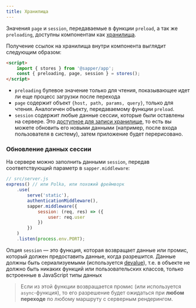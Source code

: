 ```yaml
---
title: Хранилища
---
```


Значения `page` и `session`, передаваемые в функции `preload`, а так же `preloading`, доступны компонентам как [хранилища](https://ru.svelte.dev/tutorial/writable-stores).

Получение ссылок на хранилища внутри компонента выглядит следующим образом:

```html
<script>
	import { stores } from '@sapper/app';
	const { preloading, page, session } = stores();
</script>
```

* `preloading` булевое значение только для чтения, показывающее идет ли еще процесс загрузки после перехода
* `page` содержит объект `{host, path, params, query}`, только для чтения. Аналогичен объекту, передаваемому функции `preload`.
* `session` содержит любые данные сессии, которые были оставлены на сервере. Это [доступное для записи хранилище](https://ru.svelte.dev/tutorial/writable-stores), то есть вы можете обновить его новыми данными (например, после входа пользователя в систему), затем приложение будет перерисовано.


### Обновление данных сессии

На сервере можно заполнить данными `session`, передав соответствующий параметр в `sapper.middleware`:

```js
// src/server.js
express() // или Polka, или похожий фреймворк
	.use(
		serve('static'),
		authenticationMiddleware(),
		sapper.middleware({
			session: (req, res) => ({
				user: req.user
			})
		})
	)
	.listen(process.env.PORT);
```

Опция `session` — это функция, которая возвращает данные или промис, который должен предоставить данные, когда разрешится. Данные должны быть сериализуемыми (используется [devalue](https://github.com/Rich-Harris/devalue)), т.е. в объекте не должно быть никаких функций или пользовательских классов, только встроенные в JavaScript типы данных

> Если из этой функции возвращается промис (или используется `async`-функция), то его разрешение будет ожидаться при **любом переходе** по любому маршруту с серверным рендерингом.